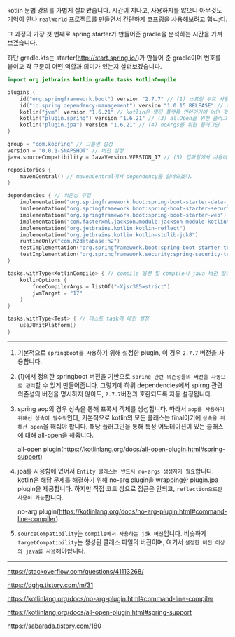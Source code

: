 kotlin 문법 강의를 가볍게 살펴봤습니다. 시간이 지나고, 사용하지를 않으니 아무것도 기억이 안나 `realWorld` 프로젝트를 만들면서 간단하게 코프링을 사용해보려고 힙ㄴ;디.

그 과정의 가장 첫 번째로 spring starter가 만들어준 gradle을 분석하는 시간을 가져보겠습니다.

하단 gradle.kts는 starter(http://start.spring.io/)가 만들어 준 gradle이며 번호를 붙이고 각 구문이 어떤 역할과 의미가 있는지 살펴보겠습니다.

```kts
import org.jetbrains.kotlin.gradle.tasks.KotlinCompile

plugins {
	id("org.springframework.boot") version "2.7.7" // (1) 스프링 부트 사용을 위한 플러그인
	id("io.spring.dependency-management") version "1.0.15.RELEASE" // (2) 스프링 부트 버전에 따른 하위 디펜더시 관리를 위한 플러그인
	kotlin("jvm") version "1.6.21" // kotlin은 멀티 플랫폼 언어이기에 어떤 것을 사용할 지 지정해야한다.
	kotlin("plugin.spring") version "1.6.21" // (3) allOpen을 위한 플러그인
	kotlin("plugin.jpa") version "1.6.21" // (4) noArgs를 위한 플러그인
}

group = "com.kopring" // 그룹명 설정
version = "0.0.1-SNAPSHOT" // 버전 설정
java.sourceCompatibility = JavaVersion.VERSION_17 // (5) 컴파일에서 사용하는 JDK 버전

repositories {
	mavenCentral() // mavenCentral에서 dependency를 읽어오겠다.
}

dependencies { // 의존성 주입
	implementation("org.springframework.boot:spring-boot-starter-data-jpa")
	implementation("org.springframework.boot:spring-boot-starter-security")
	implementation("org.springframework.boot:spring-boot-starter-web")
	implementation("com.fasterxml.jackson.module:jackson-module-kotlin")
	implementation("org.jetbrains.kotlin:kotlin-reflect")
	implementation("org.jetbrains.kotlin:kotlin-stdlib-jdk8")
	runtimeOnly("com.h2database:h2")
	testImplementation("org.springframework.boot:spring-boot-starter-test")
	testImplementation("org.springframework.security:spring-security-test")
}

tasks.withType<KotlinCompile> { // compile 옵션 및 compile시 java 버전 설정
	kotlinOptions {
		freeCompilerArgs = listOf("-Xjsr305=strict")
		jvmTarget = "17"
	}
}

tasks.withType<Test> { // 테스트 task에 대한 설정
	useJUnitPlatform()
}

```

---

1. 기본적으로 `springboot를 사용`하기 위해 설정한 plugin, 이 경우 `2.7.7` 버전을 사용합니다.

2. (1)에서 정의한 springboot 버전을 기반으로 `spring 관련 의존성들의 버전을 자동으로 관리`할 수 있게 만들어줍니다. 그렇기에 하위 dependencies에서 spirng 관련 의존성의 버전을 명시하지 않아도, `2.7.7`버전과 호환되도록 자동 설정됩니다.

3. spring aop의 경우 상속을 통해 프록시 객체를 생성합니다. 따라서 `aop를 사용하기 위해선 상속이 필수적`인데, 기본적으로 kotlin의 모든 클래스는 final이기에 `상속을 위해선 open`을 해줘야 합니다. 해당 플러그인을 통해 특정 어노테이션이 있는 클래스에 대해 all-open을 해줍니다.

   all-open plugin(https://kotlinlang.org/docs/all-open-plugin.html#spring-support)

4. jpa를 사용함에 있어서 `Entity 클래스는 반드시 no-args 생성자가 필요`합니다. kotlin은 해당 문제를 해결하기 위해 no-arg plugin을 wrapping한 plugin.jpa plugin을 제공합니다. 하지만 직접 코드 상으로 접근은 안되고, `reflection으로만 사용이 가능`합니다.

   no-arg plugin(https://kotlinlang.org/docs/no-arg-plugin.html#command-line-compiler)

5. `sourceCompatibility`는 `compile에서 사용하는 jdk 버전`입니다. 비슷하게 `targetCompatibility`는 생성된 클래스 파일의 버전이며, 여기서 `설정한 버전 이상의 java를 사용`해야합니다.

---

https://stackoverflow.com/questions/41113268/

https://dghg.tistory.com/m/31

https://kotlinlang.org/docs/no-arg-plugin.html#command-line-compiler

https://kotlinlang.org/docs/all-open-plugin.html#spring-support

https://sabarada.tistory.com/180
